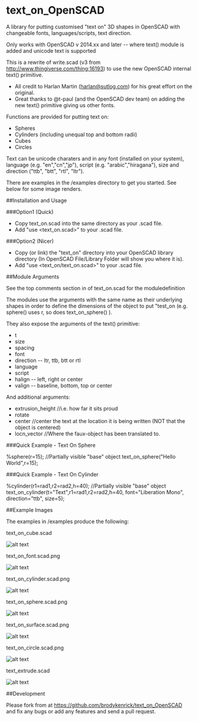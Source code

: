 text_on_OpenSCAD
================

A library for putting customised "text on" 3D shapes in OpenSCAD with changeable fonts, languages/scripts, text direction.

Only works with OpenSCAD v 2014.xx and later -- where text() module is added and unicode text is supported

This is a rewrite of write.scad (v3 from http://www.thingiverse.com/thing:16193) to use the new OpenSCAD internal text() primitive.
* All credit to Harlan Martin (harlan@sutlog.com) for his great effort on the original.
* Great thanks to @t-paul (and the OpenSCAD dev team) on adding the new text() primitive giving us other fonts.

Functions are provided for putting text on:
* Spheres
* Cylinders (including unequal top and bottom radii)
* Cubes
* Circles

Text can be unicode charaters and in any font (installed on your system), language (e.g. "en","cn","jp"), script (e.g. "arabic","hiragana"), size and direction ("ttb", "btt", "rtl", "ltr").

There are examples in the /examples directory to get you started. See below for some image renders.

##Installation and Usage

###Option1 (Quick)
* Copy text_on.scad into the same directory as your .scad file.
* Add "use <text_on.scad>" to your .scad file.

###Option2 (Nicer)
* Copy (or link) the "text_on" directory into your OpenSCAD library directory (In OpenSCAD File/Library Folder will show you where it is).
* Add "use <text_on/text_on.scad>" to your .scad file.

##Module Arguments

See the top comments section in of text_on.scad for the moduledefinition

The modules use the arguments with the same name as their underlying shapes in order to define the dimensions of the object to put "test_on (e.g. sphere() uses r, so does text_on_sphere() ).

They also expose the arguments of the text() primitive:
* t
* size
* spacing
* font
* direction -- ltr, ttb, btt or rtl
* language
* script
* halign -- left, right or center
* valign -- baseline, bottom, top or center

And additional arguments:
* extrusion_height //i.e. how far it sits proud
* rotate
* center //center the text at the location it is being written (NOT that the object is centered)
* locn_vector //Where the faux-object has been translated to.

###Quick Example - Text On Sphere

%sphere(r=15); //Partially visible "base" object
text_on_sphere("Hello World",r=15);

###Quick Example - Text On Cylinder

%cylinder(r1=rad1,r2=rad2,h=40); //Partially visible "base" object
text_on_cylinder(t="Text",r1=rad1,r2=rad2,h=40, font="Liberation Mono", direction="ttb", size=5);


##Example Images

The examples in /examples produce the following:

text_on_cube.scad

![alt text](examples/text_on_cube.scad.png "text_on_cube.scad image")

text_on_font.scad.png

![alt text](examples/text_on_font.scad.png "text_on_font.scad image")

text_on_cylinder.scad.png

![alt text](examples/text_on_cylinder.scad.png "text_on_cylinder.scad image")

text_on_sphere.scad.png

![alt text](examples/text_on_sphere.scad.png "text_on_sphere.scad image")

text_on_surface.scad.png

![alt text](examples/text_on_surface.scad.png "text_on_surface.scad image")

text_on_circle.scad.png

![alt text](examples/text_on_circle.scad.png "text_on_circle.scad image")

text_extrude.scad

![alt text](examples/text_extrude.scad.png "text_extrude.scad image")


##Development

Please fork from at https://github.com/brodykenrick/text_on_OpenSCAD and fix any bugs or add any features and send a pull request.

